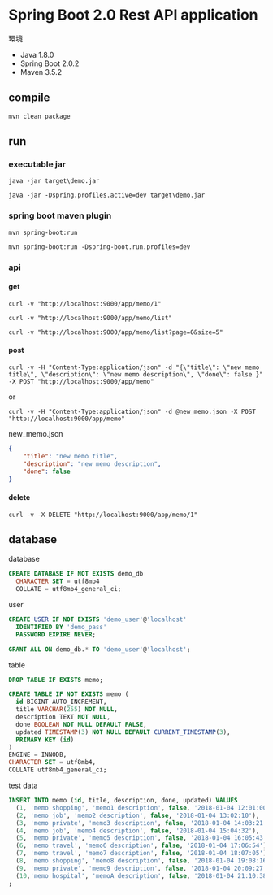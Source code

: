 # Spring Boot 2.0 Rest API application

環境

* Java 1.8.0
* Spring Boot 2.0.2
* Maven 3.5.2

## compile

```text
mvn clean package
```

## run

### executable jar

```text
java -jar target\demo.jar
```

```text
java -jar -Dspring.profiles.active=dev target\demo.jar
```

### spring boot maven plugin

```text
mvn spring-boot:run
```

```text
mvn spring-boot:run -Dspring-boot.run.profiles=dev
```

### api

#### get

```text
curl -v "http://localhost:9000/app/memo/1"
```

```text
curl -v "http://localhost:9000/app/memo/list"
```

```text
curl -v "http://localhost:9000/app/memo/list?page=0&size=5"
```

#### post

```text
curl -v -H "Content-Type:application/json" -d "{\"title\": \"new memo title\", \"description\": \"new memo description\", \"done\": false }" -X POST "http://localhost:9000/app/memo"
```

or

```text
curl -v -H "Content-Type:application/json" -d @new_memo.json -X POST "http://localhost:9000/app/memo"
```

new_memo.json

```json
{
    "title": "new memo title",
    "description": "new memo description",
    "done": false
}
```

#### delete

```text
curl -v -X DELETE "http://localhost:9000/app/memo/1"
```

## database

database

```sql
CREATE DATABASE IF NOT EXISTS demo_db
  CHARACTER SET = utf8mb4
  COLLATE = utf8mb4_general_ci;
```

user

```sql
CREATE USER IF NOT EXISTS 'demo_user'@'localhost'
  IDENTIFIED BY 'demo_pass'
  PASSWORD EXPIRE NEVER;

GRANT ALL ON demo_db.* TO 'demo_user'@'localhost';
```

table

```sql
DROP TABLE IF EXISTS memo;

CREATE TABLE IF NOT EXISTS memo (
  id BIGINT AUTO_INCREMENT,
  title VARCHAR(255) NOT NULL,
  description TEXT NOT NULL,
  done BOOLEAN NOT NULL DEFAULT FALSE,
  updated TIMESTAMP(3) NOT NULL DEFAULT CURRENT_TIMESTAMP(3),
  PRIMARY KEY (id)
)
ENGINE = INNODB,
CHARACTER SET = utf8mb4,
COLLATE utf8mb4_general_ci;
```

test data

```sql
INSERT INTO memo (id, title, description, done, updated) VALUES
  (1, 'memo shopping', 'memo1 description', false, '2018-01-04 12:01:00'),
  (2, 'memo job', 'memo2 description', false, '2018-01-04 13:02:10'),
  (3, 'memo private', 'memo3 description', false, '2018-01-04 14:03:21'),
  (4, 'memo job', 'memo4 description', false, '2018-01-04 15:04:32'),
  (5, 'memo private', 'memo5 description', false, '2018-01-04 16:05:43'),
  (6, 'memo travel', 'memo6 description', false, '2018-01-04 17:06:54'),
  (7, 'memo travel', 'memo7 description', false, '2018-01-04 18:07:05'),
  (8, 'memo shopping', 'memo8 description', false, '2018-01-04 19:08:16'),
  (9, 'memo private', 'memo9 description', false, '2018-01-04 20:09:27'),
  (10,'memo hospital', 'memoA description', false, '2018-01-04 21:10:38')
;
```